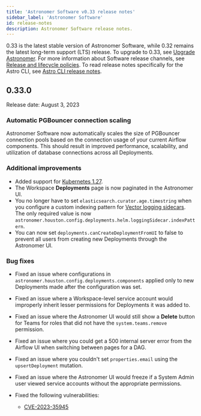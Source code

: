 ```yaml
---
title: 'Astronomer Software v0.33 release notes'
sidebar_label: 'Astronomer Software'
id: release-notes
description: Astronomer Software release notes.
---
```


<!--- Version-specific -->

0.33 is the latest stable version of Astronomer Software, while 0.32 remains the latest long-term support (LTS) release. To upgrade to 0.33, see [Upgrade Astronomer](upgrade-astronomer.md). For more information about Software release channels, see [Release and lifecycle policies](release-lifecycle-policy.md). To read release notes specifically for the Astro CLI, see [Astro CLI release notes](https://docs.astronomer.io/astro/cli/release-notes).

## 0.33.0

Release date: August 3, 2023

### Automatic PGBouncer connection scaling

Astronomer Software now automatically scales the size of PGBouncer connection pools based on the connection usage of your current Airflow components. This should result in improved performance, scalability, and utilization of database connections across all Deployments. 

### Additional improvements

- Added support for [Kubernetes 1.27](https://kubernetes.io/blog/2023/04/11/kubernetes-v1-27-release/).
- The Workspace **Deployments** page is now paginated in the Astronomer UI.
- You no longer have to set `elasticsearch.curator.age.timestring` when you configure a custom indexing pattern for [Vector logging sidecars](export-task-logs.md#export-logs-using-container-sidecars). The only required value is now `astronomer.houston.config.deployments.helm.loggingSidecar.indexPattern`.
- You can now set `deployments.canCreateDeploymentFromUI` to false to prevent all users from creating new Deployments through the Astronomer UI. 

### Bug fixes

- Fixed an issue where configurations in `astronomer.houston.config.deployments.components` applied only to new Deployments made after the configuration was set. 
- Fixed an issue where a Workspace-level service account would improperly inherit lesser permissions for Deployments it was added to.
- Fixed an issue where the Astronomer UI would still show a **Delete** button for Teams for roles that did not have the `system.teams.remove` permission.
- Fixed an issue where you could get a 500 internal server error from the Airflow UI when switching between pages for a DAG.
- Fixed an issue where you couldn't set `properties.email` using the `upsertDeployment` mutation.
- Fixed an issue where the Astronomer UI would freeze if a System Admin user viewed service accounts without the appropriate permissions. 
- Fixed the following vulnerabilities:

    - [CVE-2023-35945](https://cve.mitre.org/cgi-bin/cvename.cgi?name=CVE-2023-35945)